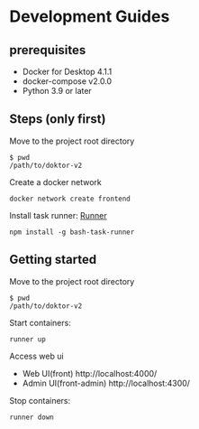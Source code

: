 # Development Guides

## prerequisites

- Docker for Desktop 4.1.1
- docker-compose v2.0.0
- Python 3.9 or later

## Steps (only first)

Move to the project root directory

```shell
$ pwd
/path/to/doktor-v2
```

Create a docker network

```shell
docker network create frontend
```

Install task runner: [Runner](https://github.com/stylemistake/runner#installation)

```
npm install -g bash-task-runner
```

## Getting started

Move to the project root directory

```shell
$ pwd
/path/to/doktor-v2
```

Start containers:

```shell
runner up
```

Access web ui

- Web UI(front) http://localhost:4000/
- Admin UI(front-admin) http://localhost:4300/

Stop containers:

```shell
runner down
```
